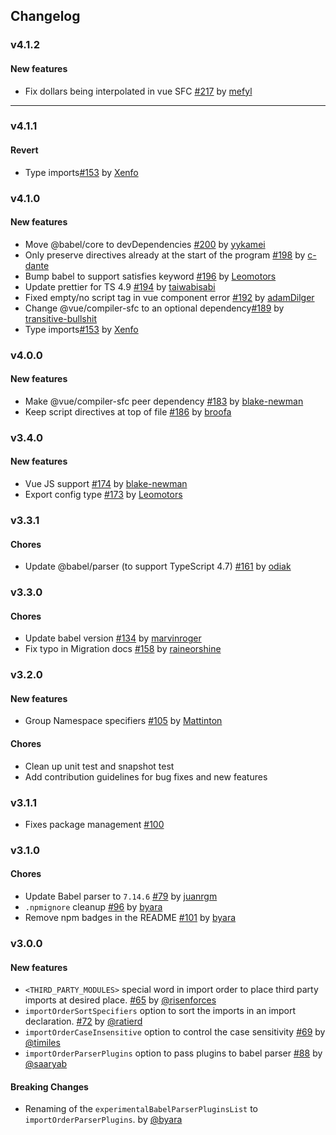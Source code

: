 ## Changelog

### v4.1.2
#### New features
- Fix dollars being interpolated in vue SFC [#217](https://github.com/trivago/prettier-plugin-sort-imports/pull/217) by [mefyl](https://github.com/mefyl)

---
### v4.1.1
#### Revert
- Type imports[#153](https://github.com/trivago/prettier-plugin-sort-imports/pull/153) by [Xenfo](https://github.com/broofa)

### v4.1.0
#### New features
- Move @babel/core to devDependencies  [#200](https://github.com/trivago/prettier-plugin-sort-imports/pull/200) by [yykamei](https://github.com/yykamei)
- Only preserve directives already at the start of the program [#198](https://github.com/trivago/prettier-plugin-sort-imports/pull/198) by [c-dante](https://github.com/c-dante) 
- Bump babel to support satisfies keyword [#196](https://github.com/trivago/prettier-plugin-sort-imports/pull/196) by [Leomotors](https://github.com/Leomotors)
- Update prettier for TS 4.9 [#194](https://github.com/trivago/prettier-plugin-sort-imports/pull/194) by [taiwabisabi](https://github.com/taiwabisabi) 
- Fixed empty/no script tag in vue component error [#192](https://github.com/trivago/prettier-plugin-sort-imports/pull/192) by [adamDilger](https://github.com/adamDilger)
- Change @vue/compiler-sfc to an optional dependency[#189](https://github.com/trivago/prettier-plugin-sort-imports/pull/189) by [transitive-bullshit](https://github.com/transitive-bullshit)
- Type imports[#153](https://github.com/trivago/prettier-plugin-sort-imports/pull/153) by [Xenfo](https://github.com/broofa)

### v4.0.0
#### New features
- Make @vue/compiler-sfc peer dependency [#183](https://github.com/trivago/prettier-plugin-sort-imports/pull/183) by [blake-newman](https://github.com/blake-newman)
- Keep script directives at top of file [#186](https://github.com/trivago/prettier-plugin-sort-imports/pull/186) by [broofa](https://github.com/broofa)

### v3.4.0
#### New features
- Vue JS support [#174](https://github.com/trivago/prettier-plugin-sort-imports/pull/174) by [blake-newman](https://github.com/blake-newman)
- Export config type [#173](https://github.com/trivago/prettier-plugin-sort-imports/pull/173) by [Leomotors](https://github.com/Leomotors)

### v3.3.1
#### Chores
- Update @babel/parser (to support TypeScript 4.7) [#161](https://github.com/trivago/prettier-plugin-sort-imports/pull/161) by [odiak](https://github.com/odiak)

### v3.3.0
#### Chores
- Update babel version [#134](https://github.com/trivago/prettier-plugin-sort-imports/pull/147) by [marvinroger](https://github.com/marvinroger)
- Fix typo in Migration docs [#158](https://github.com/trivago/prettier-plugin-sort-imports/pull/158) by [raineorshine](https://github.com/raineorshine)

### v3.2.0
#### New features
- Group Namespace specifiers [#105](https://github.com/trivago/prettier-plugin-sort-imports/pull/105) by [Mattinton](https://github.com/Mattinton)

#### Chores
- Clean up unit test and snapshot test
- Add contribution guidelines for bug fixes and new features

### v3.1.1

- Fixes package management [#100](https://github.com/trivago/prettier-plugin-sort-imports/issues/100)

### v3.1.0

#### Chores
- Update Babel parser to `7.14.6` [#79](https://github.com/trivago/prettier-plugin-sort-imports/pull/79) by [juanrgm](https://github.com/juanrgm)
- `.npmignore` cleanup [#96](https://github.com/trivago/prettier-plugin-sort-imports/issues/96) by [byara](https://github.com/byara)
- Remove npm badges in the README  [#101](https://github.com/trivago/prettier-plugin-sort-imports/issues/101) by [byara](https://github.com/byara)

### v3.0.0

#### New features
- `<THIRD_PARTY_MODULES>` special word in import order to place third
party imports at desired place. [#65](https://github.com/trivago/prettier-plugin-sort-imports/pull/65) by [@risenforces](https://github.com/risenforces)
- `importOrderSortSpecifiers` option to sort the imports in an import declaration. [#72](https://github.com/trivago/prettier-plugin-sort-imports/pull/72) by [@ratierd](https://github.com/ratierd)
- `importOrderCaseInsensitive` option to control the case sensitivity [#69](https://github.com/trivago/prettier-plugin-sort-imports/pull/79) by [@timiles](https://github.com/timiles) 
- `importOrderParserPlugins` option to pass plugins to babel parser [#88](https://github.com/trivago/prettier-plugin-sort-imports/pull/88) by [@saaryab](https://github.com/saaryab) 

#### Breaking Changes
- Renaming of the `experimentalBabelParserPluginsList` to `importOrderParserPlugins`. by [@byara](https://github.com/byara)

